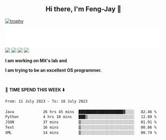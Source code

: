 <h2 align="center"> Hi there, I'm Feng-Jay 👋 </h2>  

[![trophy](https://github-profile-trophy.vercel.app/?username=Feng-Jay)](https://github.com/ryo-ma/github-profile-trophy)


<img src='/metrics.plugin.achievements.compact.svg' align='right' />

![](https://visitor-badge.glitch.me/badge?page_id=Feng-Jay.readme)
![](https://img.shields.io/badge/Concentrate-Cpp-blue)
![](https://img.shields.io/badge/Rust-primer-orange)
![](https://img.shields.io/badge/Target-OS-9cf)  

<p align="left"><b>
I am working on Mit's lab and 

I am trying to be an excellent OS programmer. 
</b></p>
<!-- ![Achievement]() -->

<!-- <img align="right" src="https://github-readme-stats.vercel.app/api?username=Feng-Jay&show_icons=true&icon_color=CE1D2D&text_color=718096&bg_color=ffffff&hide_title=true" /> -->
<!-- ![Calendar]() -->
<!-- <img src='/metrics.plugin.isocalendar.fullyear.svg' align='center' />   -->
<!-- 
<img src='metrics.plugin.stargazers.svg' align='right' width='200' height='200'> -->

&emsp;

<!-- ![Metrics](/github-metrics.svg) -->

📘 **TIME SPEND THIS WEEK ⬇️**
<!--START_SECTION:waka-->

```txt
From: 11 July 2023 - To: 18 July 2023

Java             26 hrs 45 mins  ████████████████████▓░░░░   82.46 %
Python           4 hrs 10 mins   ███▒░░░░░░░░░░░░░░░░░░░░░   12.89 %
JSON             37 mins         ▒░░░░░░░░░░░░░░░░░░░░░░░░   01.91 %
Text             16 mins         ▒░░░░░░░░░░░░░░░░░░░░░░░░   00.86 %
XML              14 mins         ▒░░░░░░░░░░░░░░░░░░░░░░░░   00.74 %
```

<!--END_SECTION:waka-->
